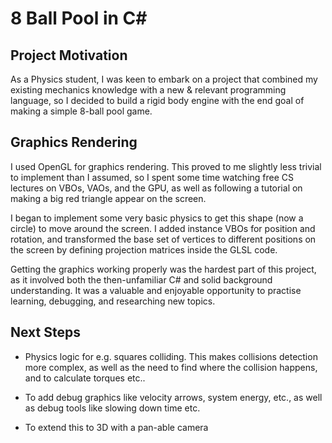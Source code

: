 <h1>8 Ball Pool in C#</h1>

<h2>Project Motivation</h2>

As a Physics student, I was keen to embark on a project that combined my existing mechanics knowledge with a new & relevant programming language, so I decided to build a rigid body engine with the end goal of making a simple 8-ball pool game.

<h2>Graphics Rendering</h2>

I used OpenGL for graphics rendering. This proved to me slightly less trivial to implement than I assumed, so I spent some time watching free CS lectures on VBOs, VAOs, and the GPU, as well as following a tutorial on making a big red triangle appear on the screen.

I began to implement some very basic physics to get this shape (now a circle) to move around the screen. I added instance VBOs for position and rotation, and transformed the base set of vertices to different positions on the screen by defining projection matrices inside the GLSL code.

Getting the graphics working properly was the hardest part of this project, as it involved both the then-unfamiliar C# and solid background understanding. It was a valuable and enjoyable opportunity to practise learning, debugging, and researching new topics.

<h2>Next Steps</h2>

- Physics logic for e.g. squares colliding. This makes collisions detection more complex, as well as the need to find where the collision happens, and to calculate torques etc..

- To add debug graphics like velocity arrows, system energy, etc., as well as debug tools like slowing down time etc.

- To extend this to 3D with a pan-able camera
